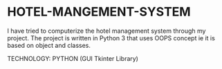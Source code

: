 # HOTEL-MANGEMENT-SYSTEM
I have tried to computerize the hotel management system through my project.
The project is written in Python 3 that uses OOPS concept ie it is based on object and classes.

TECHNOLOGY: PYTHON (GUI Tkinter Library)
